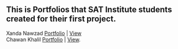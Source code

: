 ## This is Portfolios that SAT Institute students created for their first project.

Xanda Nawzad [Portfolio](https://github.com/XandaNawzad/portfolio-xanda) | [View](https://xandanawzad.netlify.app/) </br>
Chawan Khalil [Portfolio](https://github.com/Chawa1/My-portfolio) | [View](https://first-portfoilo.netlify.app/).</br>
